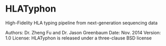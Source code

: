 HLATyphon
=========

High-Fidelity HLA typing pipeline from next-generation sequencing data

Authors: Dr. Zheng Fu and Dr. Jason Greenbaum
Date: Nov. 2014
Version: 1.0
License: HLATyphon is released under a three-clause BSD license
